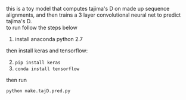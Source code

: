 this is a toy model that computes tajima's D on made up sequence alignments, and then trains a 3 layer convolutional neural net to predict tajima's D.  
to run follow the steps below

1) install anaconda python 2.7

then install keras and tensorflow:

2) `pip install keras`
3) `conda install tensorflow`

then run

`python make.tajD.pred.py` 
